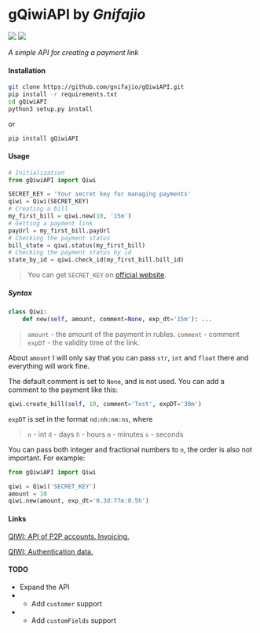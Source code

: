 # gQiwiAPI by _Gnifajio_

![](https://badgen.net/badge/release/v1.4.7/grey) ![](https://komarev.com/ghpvc/?username=gnifajio-gQiwiAPI&label=views)

_A simple API for creating a payment link_

#### Installation

```sh
git clone https://github.com/gnifajio/gQiwiAPI.git
pip install -r requirements.txt
cd gQiwiAPI
python3 setup.py install
```

or

```sh
pip install gQiwiAPI
```

#### Usage

```python
# Initialization
from gQiwiAPI import Qiwi

SECRET_KEY = 'Your secret key for managing payments'
qiwi = Qiwi(SECRET_KEY)
# Creating a bill
my_first_bill = qiwi.new(10, '15m')
# Getting a payment link
payUrl = my_first_bill.payUrl
# Checking the payment status
bill_state = qiwi.status(my_first_bill)
# Checking the payment status by id
state_by_id = qiwi.check_id(my_first_bill.bill_id)
```

> You can get `SECRET_KEY` on [official website](https://qiwi.com/p2p-admin/transfers/api).

##### Syntax

```python
class Qiwi:
    def new(self, amount, comment=None, exp_dt='15m'): ...
```

> `amount` - the amount of the payment in rubles.
> `comment` - comment
> `expDT` - the validity time of the link.

About `amount` I will only say that you can pass `str`, `int` and `float` there and everything will work fine.

The default comment is set to `None`, and is not used.
You can add a comment to the payment like this:

``` python
qiwi.create_bill(self, 10, comment='Test', expDT='30m')
```

`expDT` is set in the format `nd:nh:nm:ns`, where

> `n` - int
> `d` - days
> `h` - hours
> `m` - minutes
> `s` - seconds

You can pass both integer and fractional numbers to `n`, the order is also not important.
For example:

```python
from gQiwiAPI import Qiwi

qiwi = Qiwi('SECRET_KEY')
amount = 10
qiwi.new(amount, exp_dt='0.3d:77m:0.5h')
```

#### Links

[QIWI: API of P2P accounts. Invoicing.](https://developer.qiwi.com/ru/p2p-payments/?shell#create)

[QIWI: Authentication data.](https://qiwi.com/p2p-admin/transfers/api)

#### TODO

- Expand the API
-
    - Add `customer` support
-
    - Add `customFields` support
